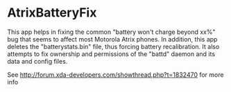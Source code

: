 AtrixBatteryFix
===============
This app helps in fixing the common "battery won't charge beyond xx%" bug that seems to affect most Motorola Atrix phones.
In addition, this app deletes the "batterystats.bin" file, thus forcing battery recalibration. It also attempts to fix ownership and permissions of the "battd" daemon and its data and config files.

See http://forum.xda-developers.com/showthread.php?t=1832470 for more info
